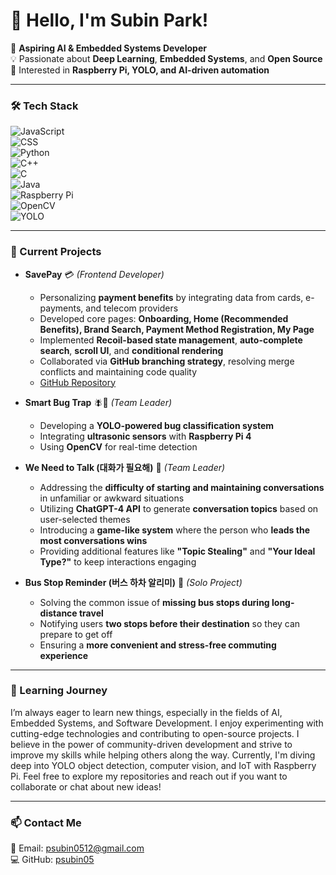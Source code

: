 # 👋 Hello, I'm Subin Park!  

🚀 **Aspiring AI & Embedded Systems Developer**  
💡 Passionate about **Deep Learning**, **Embedded Systems**, and **Open Source**  
🎯 Interested in **Raspberry Pi, YOLO, and AI-driven automation**  

---

### 🛠️ Tech Stack  
![JavaScript](https://img.shields.io/badge/JavaScript-F7DF1E?style=for-the-badge&logo=javascript&logoColor=black)  
![CSS](https://img.shields.io/badge/CSS-1572B6?style=for-the-badge&logo=css3&logoColor=white)  
![Python](https://img.shields.io/badge/Python-3776AB?style=for-the-badge&logo=python&logoColor=white)  
![C++](https://img.shields.io/badge/C++-00599C?style=for-the-badge&logo=c%2B%2B&logoColor=white)  
![C](https://img.shields.io/badge/C-A8B9CC?style=for-the-badge&logo=c&logoColor=white)  
![Java](https://img.shields.io/badge/Java-007396?style=for-the-badge&logo=java&logoColor=white)  
![Raspberry Pi](https://img.shields.io/badge/Raspberry%20Pi-C51A4A?style=for-the-badge&logo=raspberry-pi&logoColor=white)  
![OpenCV](https://img.shields.io/badge/OpenCV-5C3EE8?style=for-the-badge&logo=opencv&logoColor=white)  
![YOLO](https://img.shields.io/badge/YOLO-00FFFF?style=for-the-badge&logo=yolo&logoColor=black)  

---

### 🔬 Current Projects  
- **SavePay** 💳 *(Frontend Developer)*  
  - Personalizing **payment benefits** by integrating data from cards, e-payments, and telecom providers  
  - Developed core pages: **Onboarding, Home (Recommended Benefits), Brand Search, Payment Method Registration, My Page**  
  - Implemented **Recoil-based state management**, **auto-complete search**, **scroll UI**, and **conditional rendering**  
  - Collaborated via **GitHub branching strategy**, resolving merge conflicts and maintaining code quality  
  - [GitHub Repository](https://github.com/NEXUS-SAVEPAY/Frontend)  

- **Smart Bug Trap** 🪰🦟 *(Team Leader)*  
  - Developing a **YOLO-powered bug classification system**  
  - Integrating **ultrasonic sensors** with **Raspberry Pi 4**  
  - Using **OpenCV** for real-time detection  

- **We Need to Talk (대화가 필요해)** 💬 *(Team Leader)*  
  - Addressing the **difficulty of starting and maintaining conversations** in unfamiliar or awkward situations  
  - Utilizing **ChatGPT-4 API** to generate **conversation topics** based on user-selected themes  
  - Introducing a **game-like system** where the person who **leads the most conversations wins**  
  - Providing additional features like **"Topic Stealing"** and **"Your Ideal Type?"** to keep interactions engaging  

- **Bus Stop Reminder (버스 하차 알리미)** 🚌 *(Solo Project)*  
  - Solving the common issue of **missing bus stops during long-distance travel**  
  - Notifying users **two stops before their destination** so they can prepare to get off  
  - Ensuring a **more convenient and stress-free commuting experience**  

---

### 🌱 Learning Journey  
I’m always eager to learn new things, especially in the fields of AI, Embedded Systems, and Software Development. I enjoy experimenting with cutting-edge technologies and contributing to open-source projects. I believe in the power of community-driven development and strive to improve my skills while helping others along the way. Currently, I'm diving deep into YOLO object detection, computer vision, and IoT with Raspberry Pi. Feel free to explore my repositories and reach out if you want to collaborate or chat about new ideas!  

---

### 📫 Contact Me  
📧 Email: psubin0512@gmail.com  
💻 GitHub: [psubin05](https://github.com/psubin05)  
